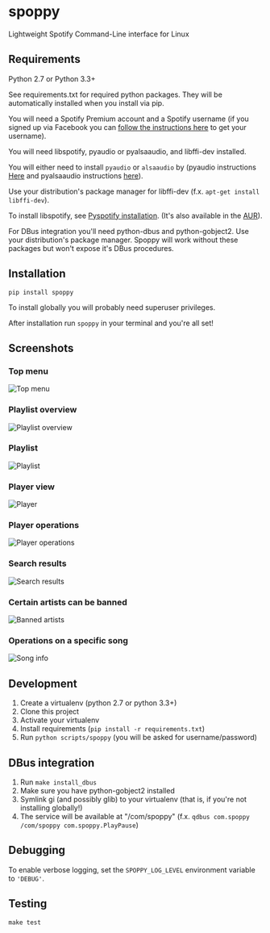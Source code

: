 # spoppy
Lightweight Spotify Command-Line interface for Linux

## Requirements

Python 2.7 or Python 3.3+

See requirements.txt for required python packages. They will be automatically installed when you install via pip.

You will need a Spotify Premium account and a Spotify username (if you signed up via Facebook you can [follow the instructions here](https://community.spotify.com/t5/Help-Accounts-and-Subscriptions/How-do-i-find-my-username-when-using-Facebook-login/td-p/859795) to get your username).

You will need libspotify, pyaudio or pyalsaaudio, and libffi-dev installed.

You will either need to install `pyaudio` or `alsaaudio` by (pyaudio instructions [Here](https://people.csail.mit.edu/hubert/pyaudio/) and pyalsaaudio instructions [here](http://larsimmisch.github.io/pyalsaaudio/pyalsaaudio.html#installation)).

Use your distribution's package manager for libffi-dev (f.x. `apt-get install libffi-dev`).

To install libspotify, see [Pyspotify installation](https://pyspotify.mopidy.com/en/latest/installation/#install-from-source). (It's also available in the [AUR](https://aur.archlinux.org/packages/libspotify/)).

For DBus integration you'll need python-dbus and python-gobject2. Use your distribution's package manager. Spoppy will work without these packages but won't expose it's DBus procedures.

## Installation

`pip install spoppy`

To install globally you will probably need superuser privileges.

After installation run `spoppy` in your terminal and you're all set!

## Screenshots

### Top menu
![Top menu](/screenshots/top_menu.png?raw=true "Top menu")
### Playlist overview
![Playlist overview](/screenshots/playlist_overview.png?raw=true "Playlist overview")
### Playlist
![Playlist](/screenshots/playlist.png?raw=true "Playlist")
### Player view
![Player](/screenshots/player.png?raw=true "Player")
### Player operations
![Player operations](/screenshots/player_operations.png?raw=true "Player operations")
### Search results
![Search results](/screenshots/search_results.png?raw=true "Search results")
### Certain artists can be banned
![Banned artists](/screenshots/banned_artist.png?raw=true "Banned artists")
### Operations on a specific song
![Song info](/screenshots/song_info.png?raw=true "Song info")

## Development

1. Create a virtualenv (python 2.7 or python 3.3+)
2. Clone this project
3. Activate your virtualenv
4. Install requirements (`pip install -r requirements.txt`)
5. Run `python scripts/spoppy` (you will be asked for username/password)

## DBus integration

1. Run `make install_dbus`
2. Make sure you have python-gobject2 installed
3. Symlink gi (and possibly glib) to your virtualenv (that is, if you're not installing globally!)
4. The service will be available at "/com/spoppy" (f.x. `qdbus com.spoppy /com/spoppy com.spoppy.PlayPause`)

## Debugging

To enable verbose logging, set the `SPOPPY_LOG_LEVEL` environment variable to `'DEBUG'`.

## Testing

`make test`
